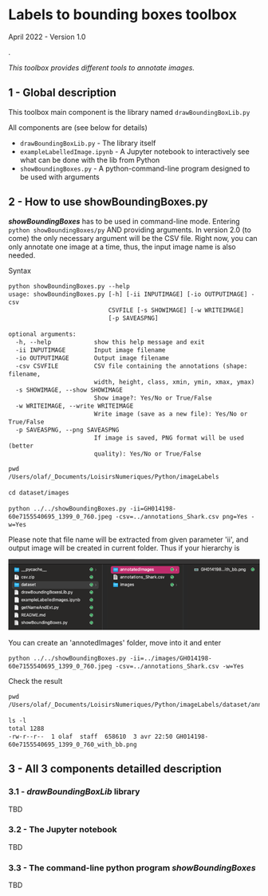 # Labels to bounding boxes toolbox

April 2022 - Version 1.0

.

_This toolbox provides different tools to annotate images._

## 1 - Global description

This toolbox main component is the library named `drawBoundingBoxLib.py`

All components are (see below for details)
- `drawBoundingBoxLib.py` -  The library itself
- `exampleLabelledImage.ipynb` - A Jupyter notebook to interactively see what can be done with the lib from Python
- `showBoundingBoxes.py` - A python-command-line program designed to be used with arguments

## 2 - How to use __showBoundingBoxes.py__

___showBoundingBoxes___ has to be used in command-line mode. Entering `python showBoundingBoxes/py` AND providing arguments. In version 2.0 (to come) the only necessary argument will be the CSV file. Right now, you can only annotate one image at a time, thus, the input image name is also needed.

Syntax
```
python showBoundingBoxes.py --help
usage: showBoundingBoxes.py [-h] [-ii INPUTIMAGE] [-io OUTPUTIMAGE] -csv
                            CSVFILE [-s SHOWIMAGE] [-w WRITEIMAGE]
                            [-p SAVEASPNG]

optional arguments:
  -h, --help            show this help message and exit
  -ii INPUTIMAGE        Input image filename
  -io OUTPUTIMAGE       Output image filename
  -csv CSVFILE          CSV file containing the annotations (shape: filename,
                        width, height, class, xmin, ymin, xmax, ymax)
  -s SHOWIMAGE, --show SHOWIMAGE
                        Show image?: Yes/No or True/False
  -w WRITEIMAGE, --write WRITEIMAGE
                        Write image (save as a new file): Yes/No or True/False
  -p SAVEASPNG, --png SAVEASPNG
                        If image is saved, PNG format will be used (better
                        quality): Yes/No or True/False
```

```
pwd
/Users/olaf/_Documents/LoisirsNumeriques/Python/imageLabels

cd dataset/images 

python ../../showBoundingBoxes.py -ii=GH014198-60e7155540695_1399_0_760.jpeg -csv=../annotations_Shark.csv png=Yes -w=Yes 
```

Please note that file name will be extracted from given parameter 'ii', and output image will be created in current folder. Thus if your hierarchy is

![hierarchy](folderHierarchy.png)

You can create an 'annotedImages' folder, move into it and enter

```
python ../../showBoundingBoxes.py -ii=../images/GH014198-60e7155540695_1399_0_760.jpeg -csv=../annotations_Shark.csv -w=Yes
``` 

Check the result 

```
pwd
/Users/olaf/_Documents/LoisirsNumeriques/Python/imageLabels/dataset/annotatedImages

ls -l
total 1288
-rw-r--r--  1 olaf  staff  658610  3 avr 22:50 GH014198-60e7155540695_1399_0_760_with_bb.png 
```

## 3 - All 3 components detailled description

### 3.1 - ___drawBoundingBoxLib___ library

TBD

### 3.2 - The Jupyter notebook

TBD

### 3.3 - The command-line python program ___showBoundingBoxes___

TBD

